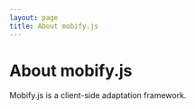 ```yaml
---
layout: page
title: About mobify.js
---
```


# About mobify.js

Mobify.js is a client-side adaptation framework.
